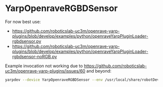 # YarpOpenraveRGBDSensor

For now best use:
- https://github.com/roboticslab-uc3m/openrave-yarp-plugins/blob/develop/examples/python/openraveYarpPluginLoader-rgbdsensor.py
- https://github.com/roboticslab-uc3m/openrave-yarp-plugins/blob/develop/examples/python/openraveYarpPluginLoader-rgbdsensor-noRGB.py

Example invocation not working due to https://github.com/roboticslab-uc3m/openrave-yarp-plugins/issues/60 and beyond:
```bash
yarpdev --device YarpOpenraveRGBDSensor --env /usr/local/share/robotDevastation-openrave-models/contexts/openrave/ecro/mapping_room.env.xml --robotIndex 0 --depthSensorIndex 0 --rgbSensorIndex 1 --view --name /robot
```
